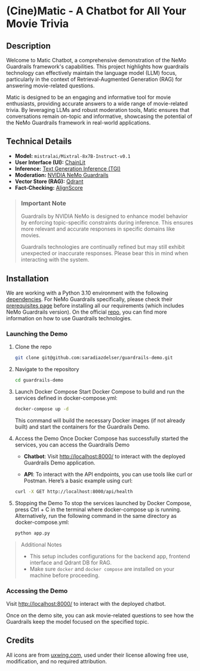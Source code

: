 # (Cine)Matic - A Chatbot for All Your Movie Trivia

## Description

Welcome to Matic Chatbot, a comprehensive demonstration of the NeMo Guardrails framework's capabilities. This project highlights how guardrails technology can effectively maintain the language model (LLM) focus, particularly in the context of Retrieval-Augmented Generation (RAG) for answering movie-related questions.

Matic is designed to be an engaging and informative tool for movie enthusiasts, providing accurate answers to a wide range of movie-related trivia. By leveraging LLMs and robust moderation tools, Matic ensures that conversations remain on-topic and informative, showcasing the potential of the NeMo Guardrails framework in real-world applications.

## Technical Details

- **Model:** `mistralai/Mixtral-8x7B-Instruct-v0.1`
- **User Interface (UI):** [ChainLit](https://github.com/Chainlit/chainlit)
- **Inference:** [Text Generation Inference (TGI)](https://github.com/huggingface/text-generation-inference)
- **Moderation:** [NVIDIA NeMo Guardrails](https://github.com/NVIDIA/NeMo-Guardrails)
- **Vector Store (RAG):** [Qdrant](https://qdrant.tech/)
- **Fact-Checking:** [AlignScore](https://github.com/yuh-zha/AlignScore)

> ### Important Note
>
> Guardrails by NVIDIA NeMo is designed to enhance model behavior by enforcing topic-specific constraints during inference. This ensures more relevant and accurate responses in specific domains like movies.
>
> Guardrails technologies are continually refined but may still exhibit unexpected or inaccurate responses. Please bear this in mind when interacting with the system.

## Installation

We are working with a Python 3.10 environment with the following [dependencies](./requirements.txt). For NeMo Guardrails specifically, please check their [prerequisites page](https://github.com/NVIDIA/NeMo-Guardrails?tab=readme-ov-file#requirements) before installing all our requirements (which includes NeMo Guardrails version). On the official [repo](https://github.com/NVIDIA/NeMo-Guardrails), you can find more information on how to use Guardrails technologies.

### Launching the Demo

1. Clone the repo

    ```bash
    git clone git@github.com:saradiazdelser/guardrails-demo.git
    ```

2. Navigate to the repository

    ```bash
    cd guardrails-demo
    ```

3. Launch Docker Compose
    Start Docker Compose to build and run the services defined in docker-compose.yml:

    ```bash
    docker-compose up -d
    ```

    This command will build the necessary Docker images (if not already built) and start the containers for the Guardrails Demo.

4. Access the Demo
    Once Docker Compose has successfully started the services, you can access the Guardrails Demo

    - **Chatbot**: Visit <http://localhost:8000/> to interact with the deployed Guardrails Demo application.

    - **API**: To interact with the API endpoints, you can use tools like curl or Postman. Here’s a basic example using curl:

    ```bash
    curl -X GET http://localhost:8000/api/health
    ```

5. Stopping the Demo
    To stop the services launched by Docker Compose, press Ctrl + C in the terminal where docker-compose up is running. Alternatively, run the following command in the same directory as docker-compose.yml:

    ```bash
    python app.py
    ```

> Additional Notes
>
> - This setup includes configurations for the backend app, frontend interface and Qdrant DB for RAG.
> - Make sure `docker` and `docker compose` are installed on your machine before proceeding.

### Accessing the Demo

Visit [http://localhost:8000/](http://localhost:8000/) to interact with the deployed chatbot.

Once on the demo site, you can ask movie-related questions to see how the Guardrails keep the model focused on the specified topic.

## Credits

All icons are from [uxwing.com](https://uxwing.com), used under their license allowing free use, modification, and no required attribution.